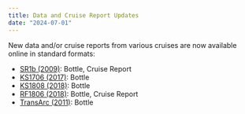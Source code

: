 ```yaml
---
title: Data and Cruise Report Updates
date: "2024-07-01"
---
```


New data and/or cruise reports from various cruises are now available online in standard formats:

- [SR1b (2009)][3]: Bottle, Cruise Report
- [KS1706 (2017)][1]: Bottle
- [KS1808 (2018)][2]: Bottle
- [RF1806 (2018)][5]: Bottle, Cruise Report
- [TransArc (2011)][4]: Bottle

[1]: /cruise/49UF20170719
[2]: /cruise/49UF20180927
[3]: /cruise/74JC20091118
[4]: /cruise/06AQ20110805
[5]: /cruise/49UP20180806
